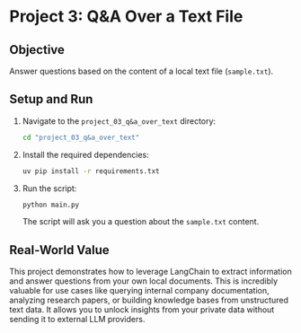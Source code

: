 # Project 3: Q&A Over a Text File

## Objective
Answer questions based on the content of a local text file (`sample.txt`).

## Setup and Run
1.  Navigate to the `project_03_q&a_over_text` directory:
    ```bash
    cd "project_03_q&a_over_text"
    ```
2.  Install the required dependencies:
    ```bash
    uv pip install -r requirements.txt
    ```
3.  Run the script:
    ```bash
    python main.py
    ```
    The script will ask you a question about the `sample.txt` content.

## Real-World Value
This project demonstrates how to leverage LangChain to extract information and answer questions from your own local documents. This is incredibly valuable for use cases like querying internal company documentation, analyzing research papers, or building knowledge bases from unstructured text data. It allows you to unlock insights from your private data without sending it to external LLM providers.
